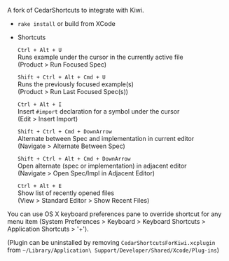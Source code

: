 A fork of CedarShortcuts to integrate with Kiwi. 

* `rake install` or build from XCode

*  Shortcuts

    `Ctrl + Alt + U`  
    Runs example under the cursor in the currently active file  
    (Product > Run Focused Spec)

    `Shift + Ctrl + Alt + Cmd + U`  
    Runs the previously focused example(s)  
    (Product > Run Last Focused Spec(s))

    `Ctrl + Alt + I`  
    Insert `#import` declaration for a symbol under the cursor  
    (Edit > Insert Import)

    `Shift + Ctrl + Cmd + DownArrow`  
    Alternate between Spec and implementation in current editor  
    (Navigate > Alternate Between Spec)

    `Shift + Ctrl + Alt + Cmd + DownArrow`  
    Open alternate (spec or implementation) in adjacent editor  
    (Navigate > Open Spec/Impl in Adjacent Editor)

    `Ctrl + Alt + E`  
    Show list of recently opened files  
    (View > Standard Editor > Show Recent Files)

You can use OS X keyboard preferences pane to override shortcut for any menu item
(System Preferences > Keyboard > Keyboard Shortcuts > Application Shortcuts > '+').

(Plugin can be uninstalled by removing `CedarShortcutsForKiwi.xcplugin` from
`~/Library/Application\ Support/Developer/Shared/Xcode/Plug-ins`)
